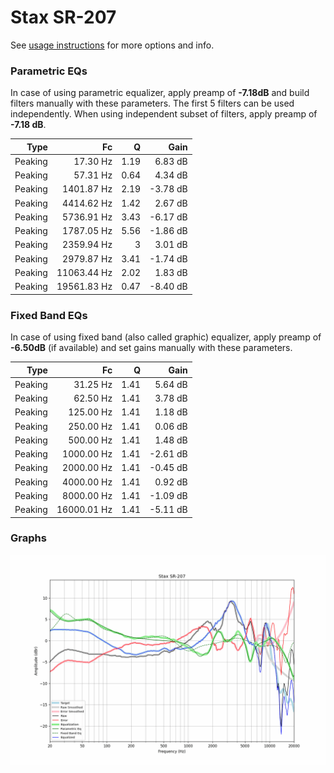 # Stax SR-207
See [usage instructions](https://github.com/jaakkopasanen/AutoEq#usage) for more options and info.

### Parametric EQs
In case of using parametric equalizer, apply preamp of **-7.18dB** and build filters manually
with these parameters. The first 5 filters can be used independently.
When using independent subset of filters, apply preamp of **-7.18 dB**.

| Type    | Fc          |    Q | Gain     |
|--------:|------------:|-----:|---------:|
| Peaking | 17.30 Hz    | 1.19 | 6.83 dB  |
| Peaking | 57.31 Hz    | 0.64 | 4.34 dB  |
| Peaking | 1401.87 Hz  | 2.19 | -3.78 dB |
| Peaking | 4414.62 Hz  | 1.42 | 2.67 dB  |
| Peaking | 5736.91 Hz  | 3.43 | -6.17 dB |
| Peaking | 1787.05 Hz  | 5.56 | -1.86 dB |
| Peaking | 2359.94 Hz  | 3    | 3.01 dB  |
| Peaking | 2979.87 Hz  | 3.41 | -1.74 dB |
| Peaking | 11063.44 Hz | 2.02 | 1.83 dB  |
| Peaking | 19561.83 Hz | 0.47 | -8.40 dB |

### Fixed Band EQs
In case of using fixed band (also called graphic) equalizer, apply preamp of **-6.50dB**
(if available) and set gains manually with these parameters.

| Type    | Fc          |    Q | Gain     |
|--------:|------------:|-----:|---------:|
| Peaking | 31.25 Hz    | 1.41 | 5.64 dB  |
| Peaking | 62.50 Hz    | 1.41 | 3.78 dB  |
| Peaking | 125.00 Hz   | 1.41 | 1.18 dB  |
| Peaking | 250.00 Hz   | 1.41 | 0.06 dB  |
| Peaking | 500.00 Hz   | 1.41 | 1.48 dB  |
| Peaking | 1000.00 Hz  | 1.41 | -2.61 dB |
| Peaking | 2000.00 Hz  | 1.41 | -0.45 dB |
| Peaking | 4000.00 Hz  | 1.41 | 0.92 dB  |
| Peaking | 8000.00 Hz  | 1.41 | -1.09 dB |
| Peaking | 16000.01 Hz | 1.41 | -5.11 dB |

### Graphs
![](./Stax%20SR-207.png)